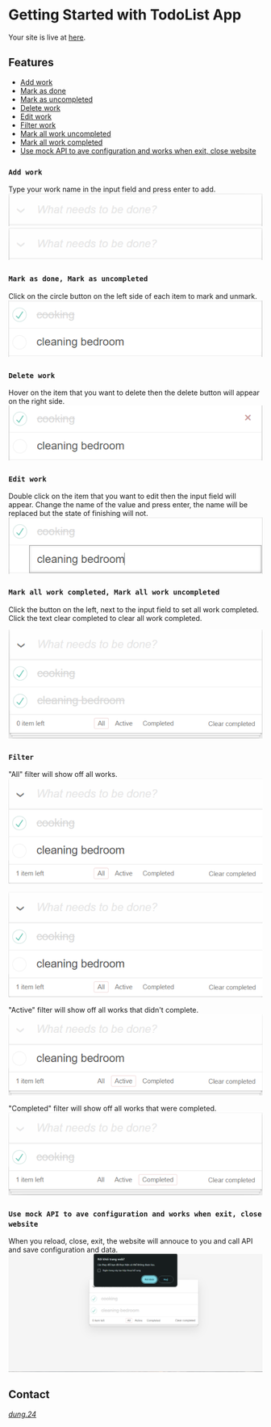 # Getting Started with TodoList App

Your site is live at [here](https://jessiicamaru.github.io/todo/).

## Features

-   [Add work](#add-work)
-   [Mark as done](#mark-as-done-mark-as-uncompleted)
-   [Mark as uncompleted](#mark-as-done-mark-as-uncompleted)
-   [Delete work](#delete-work)
-   [Edit work](#edit-work)
-   [Filter work](#filter)
-   [Mark all work uncompleted](#mark-all-work-completed-mark-all-work-uncompleted)
-   [Mark all work completed](#mark-all-work-completed-mark-all-work-uncompleted)
-   [Use mock API to ave configuration and works when exit, close website](#use-mock-api-to-ave-configuration-and-works-when-exit-close-website)

### `Add work`

Type your work name in the input field and press enter to add.
![add work](./imageReadme/image.png)
<img src="./imageReadme/image.png" width="auto" height="auto"/>

### `Mark as done, Mark as uncompleted`

Click on the circle button on the left side of each item to mark and unmark.
![mark work](./imageReadme/image-1.png)

### `Delete work`

Hover on the item that you want to delete then the delete button will appear on the right side.
![delete work](./imageReadme/image-2.png)

### `Edit work`

Double click on the item that you want to edit then the input field will appear. Change the name of the value and press enter, the name will be replaced but the state of finishing will not.
![edit work](./imageReadme/image-3.png)

### `Mark all work completed, Mark all work uncompleted`

Click the button on the left, next to the input field to set all work completed. Click the text clear completed to clear all work completed.

![mark all](./imageReadme/image-4.png)

### `Filter`

"All" filter will show off all works.
<img src="./imageReadme/image-6.png" width="auto" height="auto"/>

![filter work](./imageReadme/image-6.png)

"Active" filter will show off all works that didn't complete.
![filter work](./imageReadme/image-7.png)

"Completed" filter will show off all works that were completed.
![filter work](./imageReadme/image-8.png)

### `Use mock API to ave configuration and works when exit, close website`

When you reload, close, exit, the website will annouce to you and call API and save configuration and data.
![api](./imageReadme/image-5.png)

## Contact

[_dung.24_](https://www.instagram.com/_dung.24_/)

